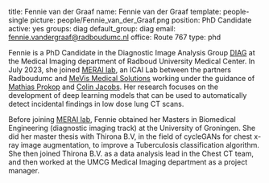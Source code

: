 title: Fennie van der Graaf
name: Fennie van der Graaf
template: people-single
picture: people/Fennie_van_der_Graaf.png
position: PhD Candidate
active: yes
groups: diag
default_group: diag
email: fennie.vandergraaf@radboudumc.nl
office: Route 767
type: phd

Fennie is a PhD Candidate in the Diagnostic Image Analysis Group [DIAG](https://www.diagnijmegen.nl/) at the Medical Imaging department of Radboud University Medical Center. In July 2023, she joined [MERAI lab](https://www.diagnijmegen.nl/projects/merai/), an ICAI Lab between the partners Radboudumc and [MeVis Medical Solutions](https://www.mevis.de/) working under the guidance of [Mathias Prokop](https://www.diagnijmegen.nl/people/mathias-prokop/) and [Colin Jacobs](https://www.diagnijmegen.nl/people/colin-jacobs/). Her research focuses on the development of deep learning models that can be used to automatically detect incidental findings in low dose lung CT scans.

Before joining [MERAI lab](https://www.diagnijmegen.nl/projects/merai/), Fennie obtained her Masters in Biomedical Engineering (diagnostic imaging track) at the University of Groningen. She did her master thesis with Thirona B.V, in the field of cycleGANs for chest x-ray image augmentation, to improve a Tuberculosis classification algorithm. She then joined Thirona B.V. as a data analysis lead in the Chest CT team, and then worked at the UMCG Medical Imaging department as a project manager.
